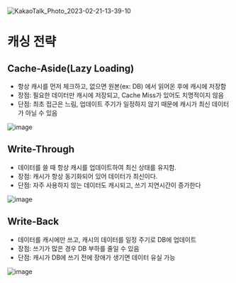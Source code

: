
![KakaoTalk_Photo_2023-02-21-13-39-10](https://user-images.githubusercontent.com/40031858/220621978-902c35ca-2381-4cd3-b6e0-d54bdc484ad6.png)


# 캐싱 전략

## Cache-Aside(Lazy Loading)

- 항상 캐시를 먼저 체크하고, 없으면 원본(ex: DB) 에서 읽어온 후에 캐시에 저장함
- 장점: 필요한 데이터만 캐시에 저장되고, Cache Miss가 있어도 치명적이지 않음
- 단점: 최초 접근은 느림, 업데이트 주기가 일정하지 않기 때문에 캐시가 최신 데이터가 아닐 수 있음

![image](https://user-images.githubusercontent.com/40031858/220621384-e384df14-2d94-4a2d-8733-66f651e97ab7.png)

## Write-Through

- 데이터를 쓸 때 항상 캐시를 업데이트하여 최신 상태를 유지함.
- 장점: 캐시가 항상 동기화되어 있어 데이터가 최신이다.
- 단점: 자주 사용하지 않는 데이터도 캐시되고, 쓰기 지연시간이 증가한다

![image](https://user-images.githubusercontent.com/40031858/220621621-8698cf3b-a050-41bc-8940-8fd6587c87ad.png)

## Write-Back

- 데이터를 캐시에만 쓰고, 캐시의 데이터를 일정 주기로 DB에 업데이트
- 장점: 쓰기가 많은 경우 DB 부하를 줄일 수 있음
- 단점: 캐시가 DB에 쓰기 전에 장애가 생기면 데이터 유실 가능

![image](https://user-images.githubusercontent.com/40031858/220621842-c02f7f93-fba9-4d16-aef3-bf388cf3f48d.png)

